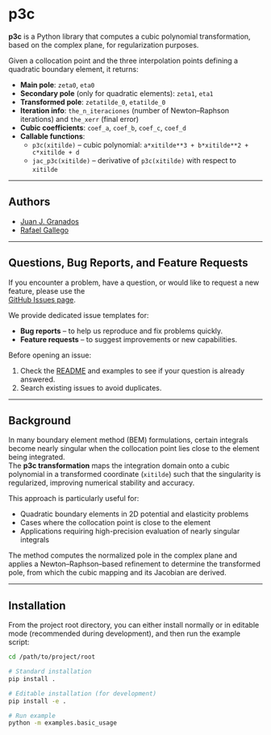 # p3c

**p3c** is a Python library that computes a cubic polynomial transformation, based on the complex plane, for regularization purposes.  

Given a collocation point and the three interpolation points defining a quadratic boundary element, it returns:

- **Main pole**: `zeta0`, `eta0`  
- **Secondary pole** (only for quadratic elements): `zeta1`, `eta1`  
- **Transformed pole**: `zetatilde_0`, `etatilde_0`  
- **Iteration info**: `the_n_iteraciones` (number of Newton–Raphson iterations) and `the_xerr` (final error)  
- **Cubic coefficients**: `coef_a`, `coef_b`, `coef_c`, `coef_d`  
- **Callable functions**:
  - `p3c(xitilde)` – cubic polynomial: `a*xitilde**3 + b*xitilde**2 + c*xitilde + d`
  - `jac_p3c(xitilde)` – derivative of `p3c(xitilde)` with respect to `xitilde`

---

## Authors

- [Juan J. Granados](https://orcid.org/0000-0002-0707-2897)  
- [Rafael Gallego](https://orcid.org/0000-0002-7260-0940)  

---

## Questions, Bug Reports, and Feature Requests

If you encounter a problem, have a question, or would like to request a new feature, please use the  
[GitHub Issues page](https://github.com/juan-j-granados/p3c/issues).

We provide dedicated issue templates for:
- **Bug reports** – to help us reproduce and fix problems quickly.
- **Feature requests** – to suggest improvements or new capabilities.

Before opening an issue:
1. Check the [README](https://github.com/juan-j-granados/p3c#readme) and examples to see if your question is already answered.
2. Search existing issues to avoid duplicates.

---

## Background

In many boundary element method (BEM) formulations, certain integrals become nearly singular when the collocation point lies close to the element being integrated.  
The **p3c transformation** maps the integration domain onto a cubic polynomial in a transformed coordinate (`xitilde`) such that the singularity is regularized, improving numerical stability and accuracy.

This approach is particularly useful for:
- Quadratic boundary elements in 2D potential and elasticity problems
- Cases where the collocation point is close to the element
- Applications requiring high-precision evaluation of nearly singular integrals

The method computes the normalized pole in the complex plane and applies a Newton–Raphson–based refinement to determine the transformed pole, from which the cubic mapping and its Jacobian are derived.

---

## Installation

From the project root directory, you can either install normally or in editable mode (recommended during development), and then run the example script:

```bash
cd /path/to/project/root

# Standard installation
pip install .

# Editable installation (for development)
pip install -e .

# Run example
python -m examples.basic_usage

